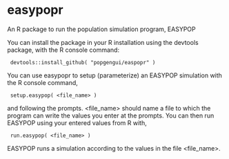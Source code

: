 # easypopr
An R package to run the population simulation program, EASYPOP

You can install the package in your R installation using the devtools package, with the R console command: 

     devtools::install_github( "popgengui/easpopr" )


You can use easypopr to setup (parameterize) an EASYPOP simulation with the R console command,
     
     setup.easypop( <file_name> )

and following the prompts.  <file_name> should name a file to which the program can write the values you enter at the prompts.   You can then run EASYPOP using your entered values from R with, 

     run.easypop( <file_name> )

EASYPOP runs a simulation according to the values in the file <file_name>.


